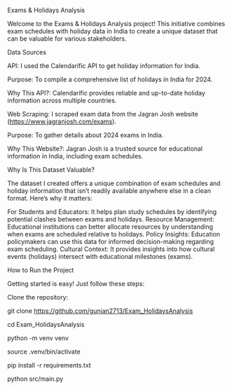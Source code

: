 Exams & Holidays Analysis

Welcome to the Exams & Holidays Analysis project! This initiative combines exam schedules with holiday data in India to create a unique dataset that can be valuable for various stakeholders.

Data Sources

API: I used the Calendarific API to get holiday information for India.

   Purpose: To compile a comprehensive list of holidays in India for 2024.

   Why This API?: Calendarific provides reliable and up-to-date holiday information across multiple countries.

Web Scraping: I scraped exam data from the Jagran Josh website (https://www.jagranjosh.com/exams).

   Purpose: To gather details about 2024 exams in India.

   Why This Website?: Jagran Josh is a trusted source for educational information in India, including exam schedules.

Why Is This Dataset Valuable?

The dataset I created offers a unique combination of exam schedules and holiday information that isn’t readily available anywhere else in a clean format. Here’s why it matters:

For Students and Educators: It helps plan study schedules by identifying potential clashes between exams and holidays.
Resource Management: Educational institutions can better allocate resources by understanding when exams are scheduled relative to holidays.
Policy Insights: Education policymakers can use this data for informed decision-making regarding exam scheduling.
Cultural Context: It provides insights into how cultural events (holidays) intersect with educational milestones (exams).

How to Run the Project

Getting started is easy! Just follow these steps:

 Clone the repository:
   
   git clone https://github.com/gunjan2713/Exam_HolidaysAnalysis

   cd Exam_HolidaysAnalysis

   python -m venv venv

   source .venv/bin/activate

   pip install -r requirements.txt

   python src/main.py